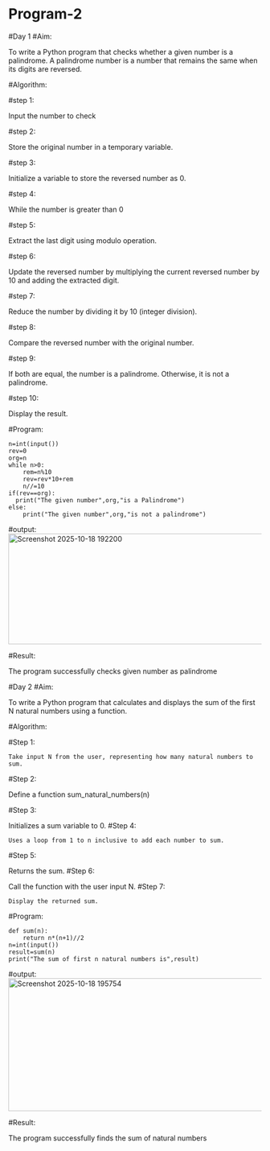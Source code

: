 # Program-2
#Day 1
#Aim:
  
  To write a Python program that checks whether a given number is a palindrome. A palindrome number is a number that remains the same when its digits are reversed.
  
#Algorithm:

#step 1:
  
  Input the number to check
  
#step 2:
  
  Store the original number in a temporary variable.
  
#step 3:
  
  Initialize a variable to store the reversed number as 0.
  
#step 4:
  
  While the number is greater than 0
  
#step 5:
  
  Extract the last digit using modulo operation.
  
#step 6:
  
  Update the reversed number by multiplying the current reversed number by 10 and adding the extracted digit.
  
#step 7:
   
   Reduce the number by dividing it by 10 (integer division).
   
#step 8:
   
   Compare the reversed number with the original number.
   
#step 9:
   
   If both are equal, the number is a palindrome.
   Otherwise, it is not a palindrome.
   
#step 10:
  
   Display the result.
   

#Program:
```
n=int(input())
rev=0
org=n
while n>0:
    rem=n%10
    rev=rev*10+rem
    n//=10
if(rev==org):
  print("The given number",org,"is a Palindrome")
else:
    print("The given number",org,"is not a palindrome")
```

#output:
<img width="998" height="220" alt="Screenshot 2025-10-18 192200" src="https://github.com/user-attachments/assets/6c03a5a0-f1df-44f7-8d4c-6fa32c1662d4" />

#Result:

   The program successfully checks given number as palindrome

#Day 2
#Aim:

   To write a Python program that calculates and displays the sum of the first N natural numbers using a function.

#Algorithm:

#Step 1:

    Take input N from the user, representing how many natural numbers to sum.
    
#Step 2:

   Define a function sum_natural_numbers(n) 
   
#Step 3:

   Initializes a sum variable to 0.
#Step 4:

    Uses a loop from 1 to n inclusive to add each number to sum.
#Step 5:

   Returns the sum.
#Step 6:

   Call the function with the user input N.
#Step 7:

    Display the returned sum.

#Program:
```
def sum(n):
    return n*(n+1)//2
n=int(input())
result=sum(n)
print("The sum of first n natural numbers is",result)
```

#output:
<img width="1141" height="264" alt="Screenshot 2025-10-18 195754" src="https://github.com/user-attachments/assets/cb536e80-f202-4d44-8034-dea067d56f39" />

#Result:

  The program successfully finds the sum of natural numbers


   
